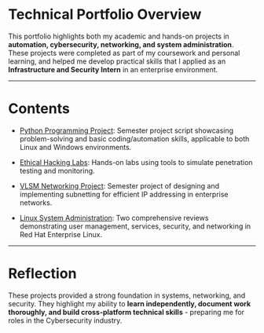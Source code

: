 # Technical Portfolio Overview

This portfolio highlights both my academic and hands-on projects in **automation, cybersecurity, networking, and system administration**.
These projects were completed as part of my coursework and personal learning, and helped me develop practical skills that I applied as an **Infrastructure and Security Intern** in an enterprise environment.

---

# Contents
- [Python Programming Project](./python-project/): Semester project script showcasing problem-solving and basic coding/automation skills, applicable to both Linux and Windows environments.

- [Ethical Hacking Labs](./ethical-hacking-labs/): Hands-on labs using tools to simulate penetration testing and monitoring.

- [VLSM Networking Project](./vlsm-project/): Semester project of designing and implementing subnetting for efficient IP addressing in enterprise networks.

- [Linux System Administration](./linux-admin/): Two comprehensive reviews demonstrating user management, services, security, and networking in Red Hat Enterprise Linux.

---

# Reflection
These projects provided a strong foundation in systems, networking, and security. They highlight my ability to **learn independently, document work thoroughly, and build cross-platform technical skills** - preparing me for roles in the Cybersecurity industry.
